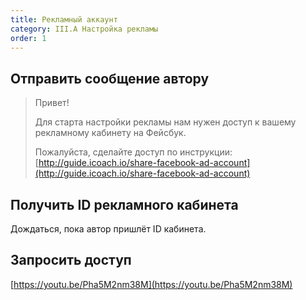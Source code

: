 ```yaml
---
title: Рекламный аккаунт
category: III.А Настройка рекламы
order: 1
---
```


## Отправить сообщение автору

> Привет!
>
> Для старта настройки рекламы нам нужен доступ к вашему рекламному кабинету на Фейсбук.
>
> Пожалуйста, сделайте доступ по инструкции: [http://guide.icoach.io/share-facebook-ad-account](http://guide.icoach.io/share-facebook-ad-account) 

## Получить ID рекламного кабинета

Дождаться, пока автор пришлёт ID кабинета.

## Запросить доступ

[https://youtu.be/Pha5M2nm38M](https://youtu.be/Pha5M2nm38M)